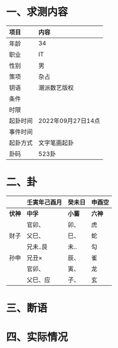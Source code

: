 # 一、求测内容
|项目|内容|
|:-|:-|
|年龄|34|
|职业|IT|
|性别|男|
|策项|杂占|
|钥语|潮派数艺版权|
|条件||
|时限||
|起卦时间|2022年09月27日14点|
|事件时间||
|起卦方式|文字笔画起卦|
|卦码|523卦|

# 二、卦
||壬寅年己酉月|癸未日|申酉空|
|:-|:-|:-|:-|
|**伏神**|**中孚**|**小蓄**|**六神**|
||官卯、|卯、|虎|
|财子|父巳、|巳、|蛇|
||兄未..艮|未..|勾|
|孙申|兄丑×|辰、|雀|
||官卯、|寅、|龙|
||父巳、应|子、|玄|


# 三、断语

# 四、实际情况